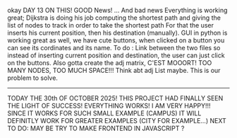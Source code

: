 okay
DAY 13 ON THIS!
GOOD News! ... And bad news
Everything is working great; Dijkstra is doing his job computing the shortest path and giving the list of nodes to track in order to take the shortest path
For that the user inserts his current position, then his destination (manually).
GUI in python is working great as well, we have cute buttons, when clicked on a button you can see its cordinates and its name. 
To do : Link between the two files so instead of inserting current position and destination, the user can just click on the buttons.
Also gotta create the adj matrix, C'EST MOOORT! TOO MANY NODES, TOO MUCH SPACE!!! Think abt adj List maybe. This is our problem to solve.

-----------
TODAY THE 30th OF OCTOBER 2025! THIS PROJECT HAD FINALLY SEEN THE LIGHT OF SUCCESS! EVERYTHING WORKS! I AM VERY HAPPY!!!
SINCE IT WORKS FOR SUCH SMALL EXAMPLE (CAMPUS) IT WILL DEFINITLY WORK FOR GREATER EXAMPLES (CITY FOR EXAMPLE...) 
NEXT TO DO: MAY BE TRY TO MAKE FRONTEND IN JAVASCRIPT ?
